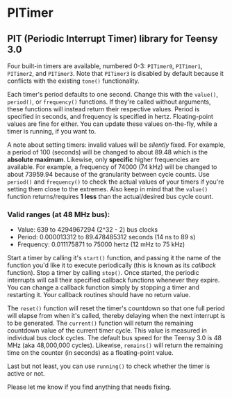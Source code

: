 # PITimer

## PIT (Periodic Interrupt Timer) library for Teensy 3.0

Four built-in timers are available, numbered 0-3: `PITimer0`, `PITimer1`, `PITimer2`, and `PITimer3`. Note that `PITimer3` is disabled by default because it conflicts with the existing `tone()` functionality.

Each timer's period defaults to one second. Change this with the `value()`, `period()`, or `frequency()` functions. If they're called without arguments, these functions will instead return their respective values. Period is specified in seconds, and frequency is specified in hertz. Floating-point values are fine for either. You can update these values on-the-fly, while a timer is running, if you want to.

A note about setting timers: invalid values will be _silently_ fixed. For example, a period of 100 (seconds) will be changed to about 89.48 which is the __absolute maximum__. Likewise, only __specific__ higher frequencies are available. For example, a frequency of 74000 (74 kHz) will be changed to about 73959.94 because of the granularity between cycle counts. Use `period()` and `frequency()` to check the actual values of your timers if you're setting them close to the extremes. Also keep in mind that the `value()` function returns/requires __1 less__ than the actual/desired bus cycle count.

### Valid ranges (at 48 MHz bus):
- Value: 639 to 4294967294 (2^32 - 2) bus clocks
- Period: 0.000013312 to 89.478485312 seconds (14 ns to 89 s)
- Frequency: 0.011175871 to 75000 hertz (12 mHz to 75 kHz)

Start a timer by calling it's `start()` function, and passing it the name of the function you'd like it to execute periodically (this is known as its _callback_ function). Stop a timer by calling `stop()`. Once started, the periodic interrupts will call their specified callback functions whenever they expire. You can change a callback function simply by stopping a timer and restarting it. Your callback routines should have no return value.

The `reset()` function will reset the timer's countdown so that one full period will elapse from when it's called, thereby delaying when the next interrupt is to be generated. The `current()` function will return the remaining countdown value of the current timer cycle. This value is measured in individual bus clock cycles. The default bus speed for the Teensy 3.0 is 48 MHz (aka 48,000,000 cycles). Likewise, `remains()` will return the remaining time on the counter (in seconds) as a floating-point value.

Last but not least, you can use `running()` to check whether the timer is active or not.

Please let me know if you find anything that needs fixing.
